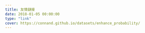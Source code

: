 ```yaml
---
title: 友情鏈接
date: 2018-01-05 00:00:00
type: "link"
cover: https://connand.github.io/datasets/enhance_probability/
---
```


